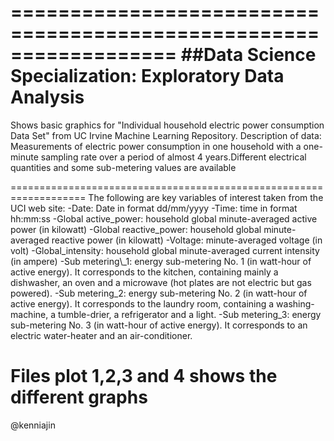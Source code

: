 ==================================================================
##Data Science Specialization: Exploratory Data Analysis
==================================================================
Shows basic graphics for "Individual household electric power consumption Data Set" from UC Irvine Machine Learning Repository.
Description of data: Measurements of electric power consumption in one household with a one-minute sampling rate over a period of almost 4 years.Different electrical quantities and some sub-metering values are available

===================================================================
The following are key variables of interest  taken from the UCI web site:
-Date: Date in format dd/mm/yyyy
-Time: time in format hh:mm:ss
-Global active_power: household global minute-averaged active power (in kilowatt)
-Global reactive_power: household global minute-averaged reactive power (in kilowatt)
-Voltage: minute-averaged voltage (in volt)
-Global_intensity: household global minute-averaged current intensity (in ampere)
-Sub metering\\_1: energy sub-metering No. 1 (in watt-hour of active energy). It corresponds to the kitchen, containing mainly a dishwasher, an oven and a microwave (hot plates are not electric but gas powered).
-Sub metering_2: energy sub-metering No. 2 (in watt-hour of active energy). It corresponds to the laundry room, containing a washing-machine, a tumble-drier, a refrigerator and a light.
-Sub metering_3: energy sub-metering No. 3 (in watt-hour of active energy). It corresponds to an electric water-heater and an air-conditioner.

Files 
plot 1,2,3 and 4 shows the different graphs
==================================================================
@kenniajin
